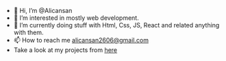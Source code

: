 - 👋 Hi, I’m @Alicansan
- 👀 I’m interested in mostly web development.
- 🌱 I’m currently doing stuff with Html, Css, JS, React and related anything with them.
- 📫 How to reach me alicansan2606@gmail.com
- Take a look at my projects from [here](https://alicansanportfolio-git-master-alicans-projects-e59d79a8.vercel.app/)
